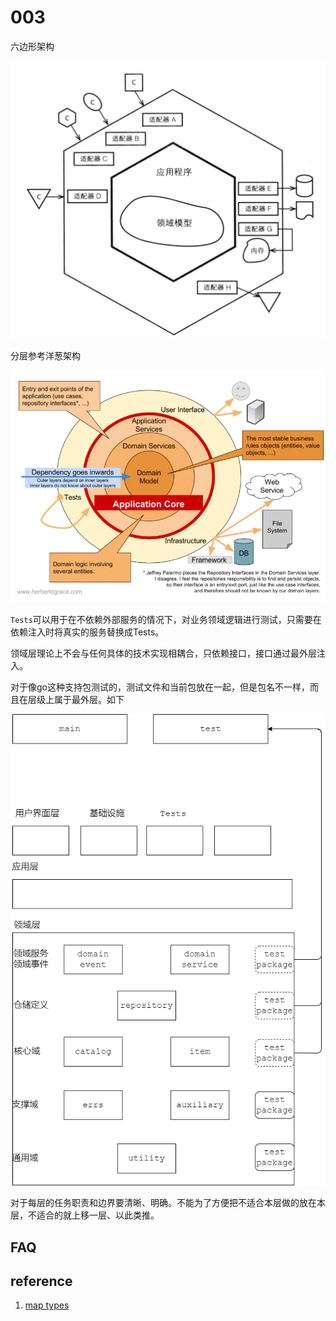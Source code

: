 # 003

六边形架构





![six](image/six.png)







分层参考洋葱架构

![onion](image/onion.png)



`Tests`可以用于在不依赖外部服务的情况下，对业务领域逻辑进行测试，只需要在依赖注入时将真实的服务替换成Tests。

领域层理论上不会与任何具体的技术实现相耦合，只依赖接口，接口通过最外层注入。

对于像go这种支持包测试的，测试文件和当前包放在一起，但是包名不一样，而且在层级上属于最外层。如下

![hierarchy](image/hierarchy.drawio.png)



对于每层的任务职责和边界要清晰、明确。不能为了方便把不适合本层做的放在本层，不适合的就上移一层、以此类推。

 



## FAQ





## reference

1. [map types](https://golang.google.cn/ref/spec#Map_types)
